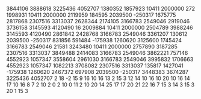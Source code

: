 3844106 3888618 3225436 4052707
1380352 1857923 10411 2000000
272 1998931 10411 2000000
2119959 184595 2039500 -250317
1675775 2817868 2307516 3313037
2628344 2174105 3166783 2549046
2919046 3736158 3145593 4120490
16 2009884 10411 2000000
2504789 3988246 3145593 4120490
2861842 2428768 3166783 2549046
3361207 130612 2039500 -250317
831856 591484 -175938 1260620
3125600 1745424 3166783 2549046
21581 3243480 10411 2000000
2757890 3187285 2307516 3313037
3849488 2414083 3166783 2549046
3862221 757146 4552923 1057347
3558604 2961030 3166783 2549046
3995832 1706663 4552923 1057347
1082213 3708082 2307516 3313037
135817 1427041 -175938 1260620
2467372 697908 2039500 -250317
3448383 3674287 3225436 4052707
2 18 -2 15
9 16 10 16
13 2 15 3
12 14 10 16
10 20 10 16
14 17 10 16
8 7 2 10
2 0 2 10
0 11 2 10
20 14 25 17
17 20 21 22
16 7 15 3
14 3 15 3
20 1 15 3
